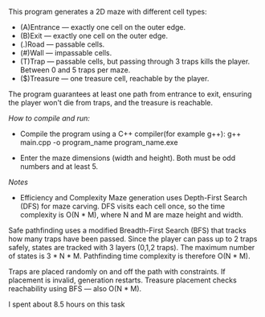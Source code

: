 This program generates a 2D maze with different cell types:

- (A)Entrance — exactly one cell on the outer edge.
- (B)Exit — exactly one cell on the outer edge.
- (.)Road — passable cells.
- (#)Wall — impassable cells.
- (T)Trap — passable cells, but passing through 3 traps kills the player. Between 0 and 5 traps per maze.
- ($)Treasure — one treasure cell, reachable by the player.


The program guarantees at least one path from entrance to exit, ensuring the player won't die from traps, and the treasure is reachable.

*How to compile and run:*
- Compile the program using a C++ compiler(for example g++):
g++ main.cpp -o program_name
program_name.exe

- Enter the maze dimensions (width and height). Both must be odd numbers and at least 5.

*Notes*
- Efficiency and Complexity
Maze generation uses Depth-First Search (DFS) for maze carving.
DFS visits each cell once, so the time complexity is O(N * M), where N and M are maze height and width.

Safe pathfinding uses a modified Breadth-First Search (BFS) that tracks how many traps have been passed.
Since the player can pass up to 2 traps safely, states are tracked with 3 layers (0,1,2 traps).
The maximum number of states is 3 * N * M.
Pathfinding time complexity is therefore O(N * M).

Traps are placed randomly on and off the path with constraints.
If placement is invalid, generation restarts.
Treasure placement checks reachability using BFS — also O(N * M).

I spent about 8.5 hours on this task
